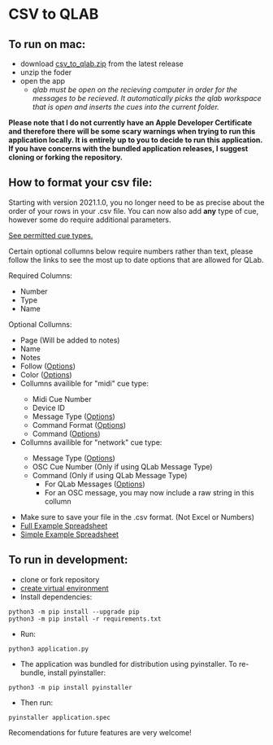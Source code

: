 # CSV to QLAB

## To run on mac:
- download [csv_to_qlab.zip](https://github.com/fross123/csv_to_qlab/releases/latest/download/csv_to_qlab.zip) from the latest release
- unzip the foder
- open the app
    - *qlab must be open on the recieving computer in order for the messages to be recieved. It automatically picks the qlab workspace that is open and inserts the cues into the current folder.*

**Please note that I do not currently have an Apple Developer Certificate and therefore there will be some scary warnings when trying to run this application locally. It is entirely up to you to decide to run this application. If you have concerns with the bundled application releases, I suggest cloning or forking the repository.**


## How to format your csv file:
Starting with version 2021.1.0, you no longer need to be as precise about the order of your rows in your .csv file. You can now also add **any** type of cue, however some do require additional parameters.
<p><a href="https://qlab.app/docs/v4/scripting/osc-dictionary-v4/#workspaceidnew-cue_type" target="_blank">See permitted cue types.</a></p>
<p>Certain optional collumns below require numbers rather than text, please follow the links to see the most up to date options that are allowed for QLab.</p>

<p>Required Columns:</p>
<ul>
    <li>Number</li>
    <li>Type</li>
    <li>Name</li>
</ul>

<p>Optional Collumns:</p>
<ul>
    <li>Page (Will be added to notes)</li>
    <li>Name</li>
    <li>Notes</li>
    <li>Follow (<a href="https://qlab.app/docs/v4/scripting/osc-dictionary-v4/#cuecue_numbercontinuemode-number" target="_blank">Options</a>)</li>
    <li>Color (<a href="https://qlab.app/docs/v4/scripting/osc-dictionary-v4/#cuecue_numbercolorname-string" target="_blank">Options</a>)</li>
    <li>Collumns availible for "midi" cue type:</li>
    <ul>
        <li>Midi Cue Number</li>
        <li>Device ID</li>
        <li>Message Type (<a href="https://qlab.app/docs/v4/scripting/osc-dictionary-v4/#cuecue_numbermessagetype-number-1" target="_blank">Options</a>)</li>
        <li>Command Format (<a href="https://qlab.app/docs/v4/scripting/osc-dictionary-v4/#cuecue_numbercommandformat-number" target="_blank">Options</a>)</li>
        <li>Command (<a href="https://qlab.app/docs/v4/scripting/osc-dictionary-v4/#cuecue_numbercommand-number" target="_blank">Options</a>)</li>
    </ul>
    <li>Collumns availible for "network" cue type:</li>
    <ul>
        <li>Message Type (<a href="https://qlab.app/docs/v4/scripting/osc-dictionary-v4/#cuecue_numbermessagetype-number" target="_blank">Options</a>)</li>
        <li>OSC Cue Number (Only if using QLab Message Type)</li>
        <li>Command (Only if using QLab Message Type)
            <ul>
                <li>For QLab Messages (<a href="https://qlab.app/docs/v4/scripting/osc-dictionary-v4/#cuecue_numberqlabcommand-number" target="_blank">Options</a>)
                </li>
                <li>For an OSC message, you may now include a raw string in this collumn</li>
            </ul>
    </ul>
</ul>

- Make sure to save your file in the .csv format. (Not Excel or Numbers)
- [Full Example Spreadsheet](https://github.com/fross123/csv_to_qlab/blob/master/static/example_file/example.csv)
- [Simple Example Spreadsheet](https://github.com/fross123/csv_to_qlab/blob/master/static/example_file/simple.csv)


## To run in development:
- clone or fork repository
- [create virtual environment](https://packaging.python.org/guides/installing-using-pip-and-virtual-environments/#creating-a-virtual-environment)
- Install dependencies:
```
python3 -m pip install --upgrade pip
python3 -m pip install -r requirements.txt
```
- Run:
```
python3 application.py
```

- The application was bundled for distribution using pyinstaller. To re-bundle, install pyinstaller:
```
python3 -m pip install pyinstaller
```
- Then run:
```
pyinstaller application.spec
```

Recomendations for future features are very welcome!
